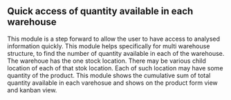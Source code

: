 Quick access of quantity available in each warehouse
----------------------------------------------------

This module is a step forward to allow the user to have access to analysed information quickly.
This module helps specifically for multi warehouse structure, to find the number of quantity available in each of the warehouse.
The warehoue has the one stock location.
There may be various child location of each of that stok location. Each of such location may have some quantity of the product.
This module shows the cumulative sum of total quantity available in each varehosue and shows on the product form view and kanban view.
